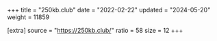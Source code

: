 +++
title = "250kb.club"
date = "2022-02-22"
updated = "2024-05-20"
weight = 11859

[extra]
source = "https://250kb.club/"
ratio = 58
size = 12
+++
